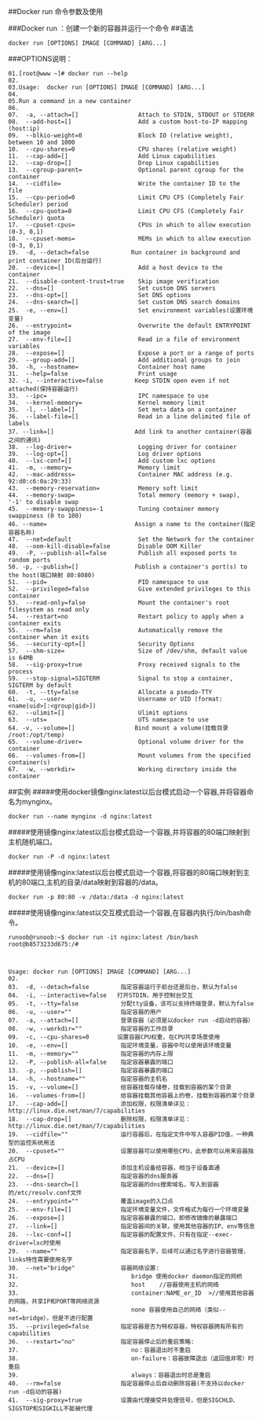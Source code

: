 ##Docker run 命令参数及使用


###Docker run ：创建一个新的容器并运行一个命令
##语法

    docker run [OPTIONS] IMAGE [COMMAND] [ARG...]  

###OPTIONS说明：
    
    01.[root@www ~]# docker run --help  
    02.  
    03.Usage:  docker run [OPTIONS] IMAGE [COMMAND] [ARG...]  
    04.  
    05.Run a command in a new container  
    06.  
    07.  -a, --attach=[]                 Attach to STDIN, STDOUT or STDERR  
    08.  --add-host=[]                   Add a custom host-to-IP mapping (host:ip)  
    09.  --blkio-weight=0                Block IO (relative weight), between 10 and 1000  
    10.  --cpu-shares=0                  CPU shares (relative weight)  
    11.  --cap-add=[]                    Add Linux capabilities  
    12.  --cap-drop=[]                   Drop Linux capabilities  
    13.  --cgroup-parent=                Optional parent cgroup for the container  
    14.  --cidfile=                      Write the container ID to the file  
    15.  --cpu-period=0                  Limit CPU CFS (Completely Fair Scheduler) period  
    16.  --cpu-quota=0                   Limit CPU CFS (Completely Fair Scheduler) quota  
    17.  --cpuset-cpus=                  CPUs in which to allow execution (0-3, 0,1)  
    18.  --cpuset-mems=                  MEMs in which to allow execution (0-3, 0,1)  
    19.  -d, --detach=false            Run container in background and print container ID(后台运行)  
    20.  --device=[]                     Add a host device to the container  
    21.  --disable-content-trust=true    Skip image verification  
    22.  --dns=[]                        Set custom DNS servers  
    23.  --dns-opt=[]                    Set DNS options  
    24.  --dns-search=[]                 Set custom DNS search domains  
    25.  -e, --env=[]                    Set environment variables(设置环境变量)  
    26.  --entrypoint=                   Overwrite the default ENTRYPOINT of the image  
    27.  --env-file=[]                   Read in a file of environment variables  
    28.  --expose=[]                     Expose a port or a range of ports  
    29.  --group-add=[]                  Add additional groups to join  
    30.  -h, --hostname=                 Container host name  
    31.  --help=false                    Print usage  
    32. -i, --interactive=false         Keep STDIN open even if not attached(保持容器运行)  
    33.  --ipc=                          IPC namespace to use  
    34.  --kernel-memory=                Kernel memory limit  
    35.  -l, --label=[]                  Set meta data on a container  
    36.  --label-file=[]                 Read in a line delimited file of labels  
    37. --link=[]                       Add link to another container(容器之间的通讯)  
    38.  --log-driver=                   Logging driver for container  
    39.  --log-opt=[]                    Log driver options  
    40.  --lxc-conf=[]                   Add custom lxc options  
    41.  -m, --memory=                   Memory limit  
    42.  --mac-address=                  Container MAC address (e.g. 92:d0:c6:0a:29:33)  
    43.  --memory-reservation=           Memory soft limit  
    44.  --memory-swap=                  Total memory (memory + swap), '-1' to disable swap  
    45.  --memory-swappiness=-1          Tuning container memory swappiness (0 to 100)  
    46. --name=                         Assign a name to the container(指定容器名称)  
    47.  --net=default                   Set the Network for the container  
    48.  --oom-kill-disable=false        Disable OOM Killer  
    49.  -P, --publish-all=false         Publish all exposed ports to random ports  
    50. -p, --publish=[]                Publish a container's port(s) to the host(端口映射 80:8080)  
    51.  --pid=                          PID namespace to use  
    52.  --privileged=false              Give extended privileges to this container  
    53.  --read-only=false               Mount the container's root filesystem as read only  
    54.  --restart=no                    Restart policy to apply when a container exits  
    55.  --rm=false                      Automatically remove the container when it exits  
    56.  --security-opt=[]               Security Options  
    57.  --shm-size=                     Size of /dev/shm, default value is 64MB  
    58.  --sig-proxy=true                Proxy received signals to the process  
    59.  --stop-signal=SIGTERM           Signal to stop a container, SIGTERM by default  
    60.  -t, --tty=false                 Allocate a pseudo-TTY  
    61.  -u, --user=                     Username or UID (format: <name|uid>[:<group|gid>])  
    62.  --ulimit=[]                     Ulimit options  
    63.  --uts=                          UTS namespace to use  
    64. -v, --volume=[]                 Bind mount a volume(挂载目录 /root:/opt/temp)  
    65.  --volume-driver=                Optional volume driver for the container  
    66.  --volumes-from=[]               Mount volumes from the specified container(s)  
    67.  -w, --workdir=                  Working directory inside the container  

##实例
#####使用docker镜像nginx:latest以后台模式启动一个容器,并将容器命名为mynginx。

    docker run --name mynginx -d nginx:latest  

#####使用镜像nginx:latest以后台模式启动一个容器,并将容器的80端口映射到主机随机端口。

    docker run -P -d nginx:latest  

#####使用镜像nginx:latest以后台模式启动一个容器,将容器的80端口映射到主机的80端口,主机的目录/data映射到容器的/data。

    docker run -p 80:80 -v /data:/data -d nginx:latest  

#####使用镜像nginx:latest以交互模式启动一个容器,在容器内执行/bin/bash命令。

    runoob@runoob:~$ docker run -it nginx:latest /bin/bash  
    root@b8573233d675:/#   



    Usage: docker run [OPTIONS] IMAGE [COMMAND] [ARG...]    
    02.  
    03.  -d, --detach=false         指定容器运行于前台还是后台，默认为false     
    04.  -i, --interactive=false   打开STDIN，用于控制台交互    
    05.  -t, --tty=false            分配tty设备，该可以支持终端登录，默认为false    
    06.  -u, --user=""              指定容器的用户    
    07.  -a, --attach=[]            登录容器（必须是以docker run -d启动的容器）  
    08.  -w, --workdir=""           指定容器的工作目录   
    09.  -c, --cpu-shares=0        设置容器CPU权重，在CPU共享场景使用    
    10.  -e, --env=[]               指定环境变量，容器中可以使用该环境变量    
    11.  -m, --memory=""            指定容器的内存上限    
    12.  -P, --publish-all=false    指定容器暴露的端口    
    13.  -p, --publish=[]           指定容器暴露的端口   
    14.  -h, --hostname=""          指定容器的主机名    
    15.  -v, --volume=[]            给容器挂载存储卷，挂载到容器的某个目录    
    16.  --volumes-from=[]          给容器挂载其他容器上的卷，挂载到容器的某个目录  
    17.  --cap-add=[]               添加权限，权限清单详见：http://linux.die.net/man/7/capabilities    
    18.  --cap-drop=[]              删除权限，权限清单详见：http://linux.die.net/man/7/capabilities    
    19.  --cidfile=""               运行容器后，在指定文件中写入容器PID值，一种典型的监控系统用法    
    20.  --cpuset=""                设置容器可以使用哪些CPU，此参数可以用来容器独占CPU    
    21.  --device=[]                添加主机设备给容器，相当于设备直通    
    22.  --dns=[]                   指定容器的dns服务器    
    23.  --dns-search=[]            指定容器的dns搜索域名，写入到容器的/etc/resolv.conf文件    
    24.  --entrypoint=""            覆盖image的入口点    
    25.  --env-file=[]              指定环境变量文件，文件格式为每行一个环境变量    
    26.  --expose=[]                指定容器暴露的端口，即修改镜像的暴露端口    
    27.  --link=[]                  指定容器间的关联，使用其他容器的IP、env等信息    
    28.  --lxc-conf=[]              指定容器的配置文件，只有在指定--exec-driver=lxc时使用    
    29.  --name=""                  指定容器名字，后续可以通过名字进行容器管理，links特性需要使用名字    
    30.  --net="bridge"             容器网络设置:  
    31.                                bridge 使用docker daemon指定的网桥       
    32.                                host    //容器使用主机的网络    
    33.                                container:NAME_or_ID  >//使用其他容器的网路，共享IP和PORT等网络资源    
    34.                                none 容器使用自己的网络（类似--net=bridge），但是不进行配置   
    35.  --privileged=false         指定容器是否为特权容器，特权容器拥有所有的capabilities    
    36.  --restart="no"             指定容器停止后的重启策略:  
    37.                                no：容器退出时不重启    
    38.                                on-failure：容器故障退出（返回值非零）时重启   
    39.                                always：容器退出时总是重启    
    40.  --rm=false                 指定容器停止后自动删除容器(不支持以docker run -d启动的容器)    
    41.  --sig-proxy=true           设置由代理接受并处理信号，但是SIGCHLD、SIGSTOP和SIGKILL不能被代理    

